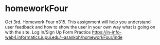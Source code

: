 # homeworkFour

Oct 3rd. Homework Four n315. This assignment will help you understand user feedback and how to show the user in your own way what is going on with the site. Log In/Sign Up Form Practice
https://in-info-web4.informatics.iupui.edu/~asankoh/homeworkFour/inde
